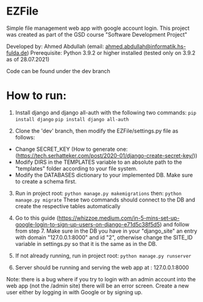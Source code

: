 # EZFile

Simple file management web app with google account login.
This project was created as part of the GSD course "Software Development Project"

Developed by: Ahmed Abdullah (email: ahmed.abdullah@informatik.hs-fulda.de)
Prerequisite: Python 3.9.2 or higher installed (tested only on 3.9.2 as of 28.07.2021)

Code can be found under the dev branch

# How to run:

1. Install django and django all-auth with the following two commands:
`pip install django` 
`pip install django all-auth`

2. Clone the 'dev' branch, then modify the EZFile/settings.py file as follows:
- Change SECRET_KEY (How to generate one: (https://tech.serhatteker.com/post/2020-01/django-create-secret-key/))
- Modify DIRS in the TEMPLATES variable to an absolute path to the "templates" folder according to your file system.
- Modify the DATABASES dictionary to your implemented DB. Make sure to create a schema first.

3. Run in project root:
`python manage.py makemigrations` 
then:
`python manage.py migrate` 
These two commands should connect to the DB and create the respective tables automatically

4. Go to this guide (https://whizzoe.medium.com/in-5-mins-set-up-google-login-to-sign-up-users-on-django-e71d5c38f5d5) and follow from step 7.
Make sure in the DB you have in your "django_site" an entry with domain "127.0.0.1:8000" and id "2", 
otherwise change the SITE_ID variable in settings.py so that it is the same as in the DB.

5. If not already running, run in project root: 
`python manage.py runserver`

6. Server should be running and serving the web app at : 127.0.0.1:8000

Note: there is a bug where if you try to login with an admin account into the web app (not the /admin site) there will be an error screen.
Create a new user either by logging in with Google or by signing up.
